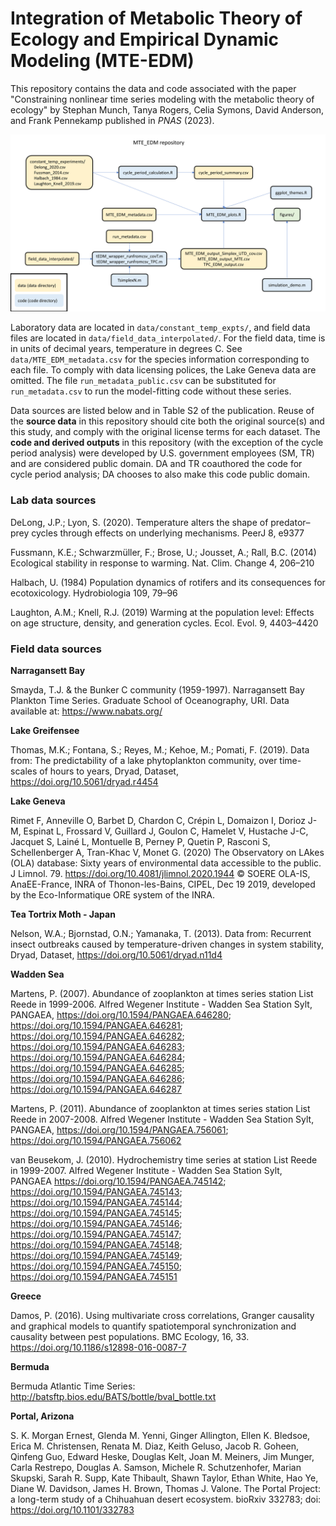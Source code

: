 # Integration of Metabolic Theory of Ecology and Empirical Dynamic Modeling (MTE-EDM)

<!-- badges: start -->
<!-- badges: end -->

This repository contains the data and code associated with the paper "Constraining nonlinear time series modeling with the metabolic theory of ecology" by Stephan Munch, Tanya Rogers, Celia Symons, David Anderson, and Frank Pennekamp published in *PNAS* (2023).

![flowchart](flowchart.png)

Laboratory data are located in `data/constant_temp_expts/`, and field data files are located in `data/field_data_interpolated/`. For the field data, time is in units of decimal years, temperature in degrees C. See `data/MTE_EDM_metadata.csv` for the species information corresponding to each file. To comply with data licensing polices, the Lake Geneva data are omitted. The file `run_metadata_public.csv` can be substituted for `run_metadata.csv` to run the model-fitting code without these series. 

Data sources are listed below and in Table S2 of the publication. Reuse of the **source data** in this repository should cite both the original source(s) and this study, and comply with the original license terms for each dataset. The **code and derived outputs** in this repository (with the exception of the cycle period analysis) were developed by U.S. government employees (SM, TR) and are considered public domain. DA and TR coauthored the code for cycle period analysis; DA chooses to also make this code public domain.

### Lab data sources

DeLong, J.P.; Lyon, S. (2020). Temperature alters the shape of predator–prey cycles through effects on underlying mechanisms. PeerJ 8, e9377

Fussmann, K.E.; Schwarzmüller, F.; Brose, U.; Jousset, A.; Rall, B.C. (2014) Ecological stability in response to warming. Nat. Clim. Change 4, 206–210 

Halbach, U. (1984) Population dynamics of rotifers and its consequences for ecotoxicology. Hydrobiologia 109, 79–96

Laughton, A.M.; Knell, R.J. (2019) Warming at the population level: Effects on age structure, density, and generation cycles. Ecol. Evol. 9, 4403–4420 

### Field data sources

**Narragansett Bay**

Smayda, T.J. & the Bunker C community (1959-1997). Narragansett Bay Plankton Time Series. Graduate School of Oceanography, URI. Data available at: https://www.nabats.org/

**Lake Greifensee**

Thomas, M.K.; Fontana, S.; Reyes, M.; Kehoe, M.; Pomati, F. (2019). Data from: The predictability of a lake phytoplankton community, over time-scales of hours to years, Dryad, Dataset, https://doi.org/10.5061/dryad.r4454 

**Lake Geneva**

Rimet F, Anneville O, Barbet D, Chardon C, Crépin L, Domaizon I, Dorioz J-M, Espinat L, Frossard V, Guillard J, Goulon C, Hamelet V, Hustache J-C, Jacquet S, Lainé L, Montuelle B, Perney P, Quetin P, Rasconi S, Schellenberger A, Tran-Khac V, Monet G. (2020) The Observatory on LAkes (OLA) database: Sixty years of environmental data accessible to the public. J Limnol. 79. https://doi.org/10.4081/jlimnol.2020.1944 © SOERE OLA-IS, AnaEE-France, INRA of Thonon-les-Bains, CIPEL, Dec 19 2019, developed by the Eco-Informatique ORE system of the INRA.

**Tea Tortrix Moth - Japan**

Nelson, W.A.; Bjornstad, O.N.; Yamanaka, T. (2013). Data from: Recurrent insect outbreaks caused by temperature-driven changes in system stability, Dryad, Dataset, https://doi.org/10.5061/dryad.n11d4

**Wadden Sea**

Martens, P. (2007). Abundance of zooplankton at times series station List Reede in 1999-2006. Alfred Wegener Institute - Wadden Sea Station Sylt, PANGAEA, https://doi.org/10.1594/PANGAEA.646280; https://doi.org/10.1594/PANGAEA.646281; https://doi.org/10.1594/PANGAEA.646282; https://doi.org/10.1594/PANGAEA.646283; https://doi.org/10.1594/PANGAEA.646284; https://doi.org/10.1594/PANGAEA.646285; https://doi.org/10.1594/PANGAEA.646286; https://doi.org/10.1594/PANGAEA.646287

Martens, P. (2011). Abundance of zooplankton at times series station List Reede in 2007-2008. Alfred Wegener Institute - Wadden Sea Station Sylt, PANGAEA, https://doi.org/10.1594/PANGAEA.756061; https://doi.org/10.1594/PANGAEA.756062

van Beusekom, J. (2010). Hydrochemistry time series at station List Reede in 1999-2007. Alfred Wegener Institute - Wadden Sea Station Sylt, PANGAEA 
https://doi.org/10.1594/PANGAEA.745142; https://doi.org/10.1594/PANGAEA.745143; https://doi.org/10.1594/PANGAEA.745144; https://doi.org/10.1594/PANGAEA.745145; https://doi.org/10.1594/PANGAEA.745146; https://doi.org/10.1594/PANGAEA.745147; https://doi.org/10.1594/PANGAEA.745148; https://doi.org/10.1594/PANGAEA.745149; https://doi.org/10.1594/PANGAEA.745150; https://doi.org/10.1594/PANGAEA.745151

**Greece**

Damos, P. (2016). Using multivariate cross correlations, Granger causality and graphical models to quantify spatiotemporal synchronization and causality between pest populations. BMC Ecology, 16, 33. https://doi.org/10.1186/s12898-016-0087-7

**Bermuda**

Bermuda Atlantic Time Series: http://batsftp.bios.edu/BATS/bottle/bval_bottle.txt 

**Portal, Arizona**

S. K. Morgan Ernest, Glenda M. Yenni, Ginger Allington, Ellen K. Bledsoe, Erica M. Christensen, Renata M. Diaz, Keith Geluso, Jacob R. Goheen, Qinfeng Guo, Edward Heske, Douglas Kelt, Joan M. Meiners, Jim Munger, Carla Restrepo, Douglas A. Samson, Michele R. Schutzenhofer, Marian Skupski, Sarah R. Supp, Kate Thibault, Shawn Taylor, Ethan White, Hao Ye, Diane W. Davidson, James H. Brown, Thomas J. Valone. The Portal Project: a long-term study of a Chihuahuan desert ecosystem. bioRxiv 332783; doi: https://doi.org/10.1101/332783 

